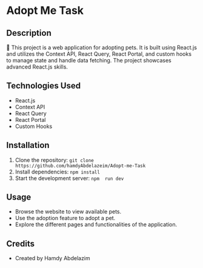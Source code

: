# Adopt Me Task

## Description
🐾 This project is a web application for adopting pets. It is built using React.js and utilizes the Context API, React Query, React Portal, and custom hooks to manage state and handle data fetching. The project showcases advanced React.js skills.

## Technologies Used
- React.js
- Context API
- React Query
- React Portal
- Custom Hooks

## Installation
1. Clone the repository: `git clone https://github.com/hamdyAbdelazeim/Adopt-me-Task`
2. Install dependencies: `npm install`
3. Start the development server: `npm  run dev`

## Usage
- Browse the website to view available pets.
- Use the adoption feature to adopt a pet.
- Explore the different pages and functionalities of the application.

## Credits
- Created by Hamdy Abdelazim

